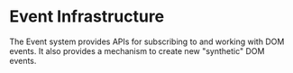 Event Infrastructure
====================

The Event system provides APIs for subscribing to and working with DOM events.
It also provides a mechanism to create new "synthetic" DOM events.

